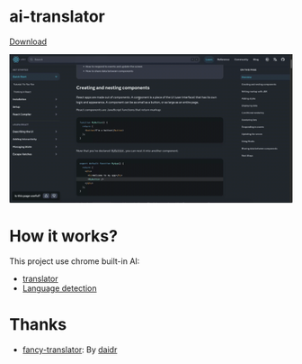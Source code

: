 # ai-translator

[Download](https://github.com/Plumbiu/zh-translator/releases)

![extension](./assets/extension.gif)

# How it works?

This project use chrome built-in AI:

- [translator](https://developer.chrome.com/docs/ai/translator-api)
- [Language detection](https://developer.chrome.com/docs/ai/language-detection)

# Thanks

- [fancy-translator](https://github.com/daidr/fancy-translator): By [daidr](https://github.com/daidr)
